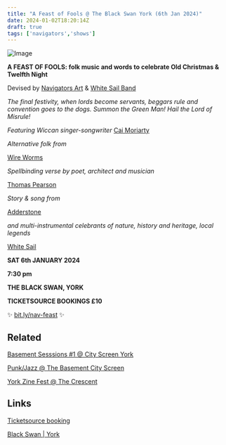 ```yaml
---
title: "A Feast of Fools @ The Black Swan York (6th Jan 2024)"
date: 2024-01-02T18:20:14Z
draft: true
tags: ['navigators','shows']
---
```


![Image](/2024-01-02-navigators-art-a-feast-of-fools-black-swan/2023-12-04-NA-feast-of-fools-flyer.png)

**A FEAST OF FOOLS: folk music and words to celebrate Old Christmas & Twelfth Night**

Devised by [Navigators Art](https://www.instagram.com/navigatorsart) & [White Sail Band](https://whitesailband.com/)

_The final festivity, when lords become servants, beggars rule and convention goes to the dogs.
Summon the Green Man! Hail the Lord of Misrule!_

_Featuring Wiccan singer-songwriter_
[Cai Moriarty](https://soundcloud.com/cai-moriarty-158204065)

_Alternative folk from_

[Wire Worms](https://wireworms.bandcamp.com/)

_Spellbinding verse by poet, architect and musician_

[Thomas Pearson](http://nospinoza.co.uk/)

_Story & song from_

[Adderstone](https://www.instagram.com/adderstone.duo/)

_and multi-instrumental celebrants of nature, history and heritage, local legends_

[White Sail](https://whitesailband.com/)



**SAT 6th JANUARY 2024**

**7:30 pm**

**THE BLACK SWAN, YORK**

**TICKETSOURCE BOOKINGS £10**

✨ [bit.ly/nav-feast](bit.ly/nav-feast) ✨



## Related

[Basement Sesssions #1 @ City Screen York](/posts/2023-11-18-navigators-art-basement-sessions-1-city-screen)

[Punk/Jazz @ The Basement City Screen](/posts/2023-10-11-navigators-art-punk-jazz-basement-city-screen/)

[York Zine Fest @ The Crescent](/posts/2023-12-13-york-zine-fest-the-crescent/)


## Links

[Ticketsource booking](https://bit.ly/nav-feast/)

[Black Swan | York](http://www.blackswanyork.com/)


